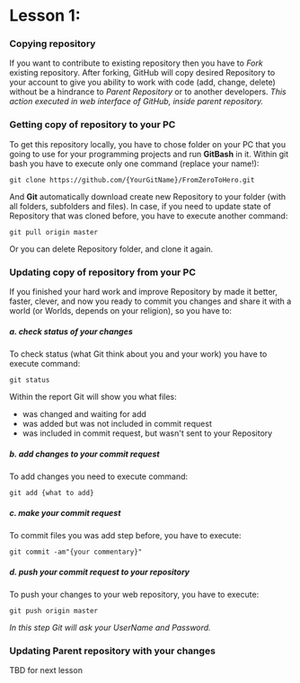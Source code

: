 # Lesson 1:

### Copying repository
If you want to contribute to existing repository then you have to *Fork* existing repository. After forking, GitHub will copy desired Repository to your account to give you ability to work with code (add, change, delete) without be a hindrance to *Parent Repository* or to another developers.
*This action executed in web interface of GitHub, inside parent repository.*

### Getting copy of repository to your PC
To get this repository locally, you have to chose folder on your PC that you going to use for your programming projects and run **GitBash** in it. Within git bash you have to execute only one command (replace your name!):
```
git clone https://github.com/{YourGitName}/FromZeroToHero.git
```
And **Git** automatically download create new Repository to your folder (with all folders, subfolders and files). In case, if you need to update state of Repository that was cloned before, you have to execute another command:
```
git pull origin master
```
Or you  can delete Repository folder, and clone it again.

### Updating copy of repository from your PC
If you finished your hard work and improve Repository by made it better, faster, clever, and now you ready to commit you changes and share it with a world (or Worlds, depends on your religion), so you have to:

##### a. check status of your changes
To check status (what Git think about you and your work) you have to execute command:
```
git status
```
Within the report Git will show you what files:
* was changed and waiting for add
* was added but was not included in commit request
* was included in commit request, but wasn't sent to your Repository

##### b. add changes to your *commit* request
To add changes you need to execute command:
```
git add {what to add}
```

##### c. make your *commit* request
To commit files you was add step before, you have to execute:
```
git commit -am"{your commentary}"
```

##### d. push your *commit* request to your repository
To push your changes to your web repository, you have to execute:
```
git push origin master
```
*In this step Git will ask your UserName and Password.*

### Updating Parent repository with your changes
TBD for next lesson
